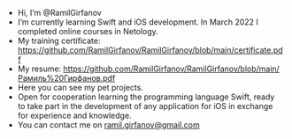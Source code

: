 - Hi, I’m @RamilGirfanov
- I’m currently learning Swift and iOS development. In March 2022 I completed online courses in Netology.
- My training certificate: https://github.com/RamilGirfanov/RamilGirfanov/blob/main/certificate.pdf
- My resume: https://github.com/RamilGirfanov/RamilGirfanov/blob/main/Рамиль%20Гирфанов.pdf
- Here you can see my pet projects. 
- Open for cooperation learning the programming language Swift, ready to take part in the development of any application for iOS in exchange for experience and knowledge.
- You can contact me on ramil.girfanov@gmail.com

<!---
RamilGirfanov/RamilGirfanov is a ✨ special ✨ repository because its `README.md` (this file) appears on your GitHub profile.
You can click the Preview link to take a look at your changes.
--->
